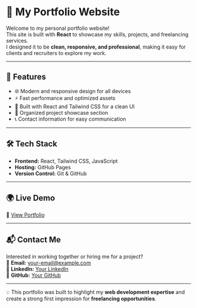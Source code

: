 # 🌟 My Portfolio Website

Welcome to my personal portfolio website!  
This site is built with **React** to showcase my skills, projects, and freelancing services.  
I designed it to be **clean, responsive, and professional**, making it easy for clients and recruiters to explore my work.

---

## 🚀 Features
- 🌐 Modern and responsive design for all devices  
- ⚡ Fast performance and optimized assets  
- 🎨 Built with React and Tailwind CSS for a clean UI  
- 📂 Organized project showcase section  
- 📞 Contact information for easy communication  

---

## 🛠️ Tech Stack
- **Frontend:** React, Tailwind CSS, JavaScript  
- **Hosting:** GitHub Pages  
- **Version Control:** Git & GitHub  

---

## 🌍 Live Demo
🔗 [View Portfolio](https://your-username.github.io/portfolio)

---

## 📬 Contact Me
Interested in working together or hiring me for a project?  
📧 **Email:** your-email@example.com  
💼 **LinkedIn:** [Your LinkedIn](https://linkedin.com/in/your-linkedin)  
🐙 **GitHub:** [Your GitHub](https://github.com/your-username)

---

💡 This portfolio was built to highlight my **web development expertise** and create a strong first impression for **freelancing opportunities**.
